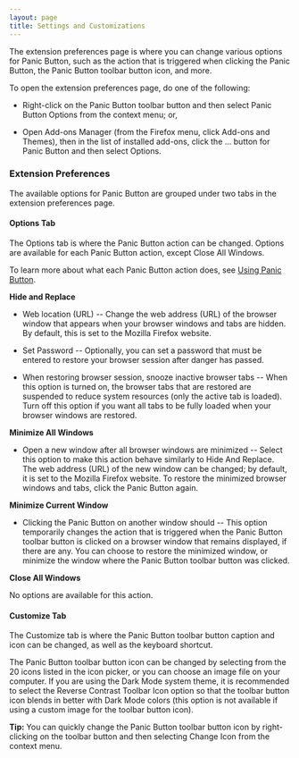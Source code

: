 ```yaml
---
layout: page
title: Settings and Customizations
---
```


The extension preferences page is where you can change various options for
Panic Button, such as the action that is triggered when clicking the Panic
Button, the Panic Button toolbar button icon, and more.

To open the extension preferences page, do one of the following:

* Right-click on the Panic Button toolbar button and then select Panic Button
  Options from the context menu; or,

* Open Add-ons Manager (from the Firefox menu, click Add-ons and Themes), then
  in the list of installed add-ons, click the ... button for Panic Button and
  then select Options.

### Extension Preferences

The available options for Panic Button are grouped under two tabs in the
extension preferences page.

#### Options Tab

The Options tab is where the Panic Button action can be changed. Options are
available for each Panic Button action, except Close All Windows.

To learn more about what each Panic Button action does, see
[Using Panic Button](userguide.md).

**Hide and Replace**

* Web location (URL) -- Change the web address (URL) of the browser window that
  appears when your browser windows and tabs are hidden. By default, this is
  set to the Mozilla Firefox website.

* Set Password -- Optionally, you can set a password that must be entered to
  restore your browser session after danger has passed.

* When restoring browser session, snooze inactive browser tabs -- When this
  option is turned on, the browser tabs that are restored are suspended to
  reduce system resources (only the active tab is loaded). Turn off this option
  if you want all tabs to be fully loaded when your browser windows are
  restored.

**Minimize All Windows**

* Open a new window after all browser windows are minimized -- Select this
  option to make this action behave similarly to Hide And Replace. The web
  address (URL) of the new window can be changed; by default, it is set to the
  Mozilla Firefox website. To restore the minimized browser windows and tabs,
  click the Panic Button again.

**Minimize Current Window**

* Clicking the Panic Button on another window should -- This option temporarily
  changes the action that is triggered when the Panic Button toolbar button is
  clicked on a browser window that remains displayed, if there are any. You can
  choose to restore the minimized window, or minimize the window where the
  Panic Button toolbar button was clicked.

**Close All Windows**

No options are available for this action.


#### Customize Tab

The Customize tab is where the Panic Button toolbar button caption and icon can
be changed, as well as the keyboard shortcut.

The Panic Button toolbar button icon can be changed by selecting from the 20
icons listed in the icon picker, or you can choose an image file on your
computer. If you are using the Dark Mode system theme, it is recommended to select
the Reverse Contrast Toolbar Icon option so that the toolbar button icon blends
in better with Dark Mode colors (this option is not available if using a custom
image for the toolbar button icon).

**Tip:** You can quickly change the Panic Button toolbar button icon by
right-clicking on the toolbar button and then selecting Change Icon from the
context menu.
